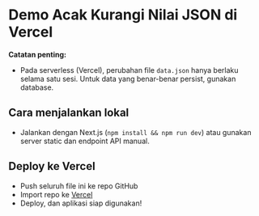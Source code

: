 # Demo Acak Kurangi Nilai JSON di Vercel

**Catatan penting:**  
- Pada serverless (Vercel), perubahan file `data.json` hanya berlaku selama satu sesi. Untuk data yang benar-benar persist, gunakan database.

## Cara menjalankan lokal
- Jalankan dengan Next.js (`npm install && npm run dev`) atau gunakan server static dan endpoint API manual.

## Deploy ke Vercel
- Push seluruh file ini ke repo GitHub
- Import repo ke [Vercel](https://vercel.com/import)
- Deploy, dan aplikasi siap digunakan!